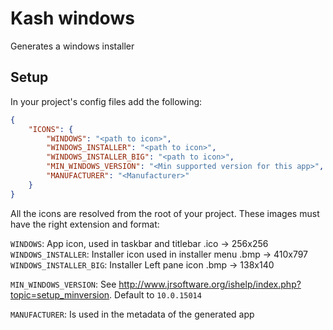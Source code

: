 # Kash windows

Generates a windows installer

## Setup

In your project's config files add the following:

```json
{
    "ICONS": {
        "WINDOWS": "<path to icon>",
        "WINDOWS_INSTALLER": "<path to icon>",
        "WINDOWS_INSTALLER_BIG": "<path to icon>",
        "MIN_WINDOWS_VERSION": "<Min supported version for this app>",
        "MANUFACTURER": "<Manufacturer>"
    }
}
```

All the icons are resolved from the root of your project. These images must have the right extension and format:

`WINDOWS`: App icon, used in taskbar and titlebar .ico -> 256x256
`WINDOWS_INSTALLER`: Installer icon used in installer menu .bmp -> 410x797
`WINDOWS_INSTALLER_BIG`: Installer Left pane icon .bmp -> 138x140

`MIN_WINDOWS_VERSION`: See http://www.jrsoftware.org/ishelp/index.php?topic=setup_minversion. Default to `10.0.15014`

`MANUFACTURER`: Is used in the metadata of the generated app
